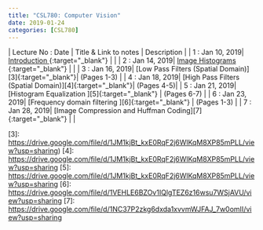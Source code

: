 ```yaml
---
title: "CSL780: Computer Vision"
date: 2019-01-24
categories: [CSL780]
---
```


| Lecture No : Date | Title & Link to notes | Description |
| 1 : Jan 10, 2019| [Introduction                ][1]{:target="_blank"}  |                |
| 2 : Jan 14, 2019| [Image Histograms            ][2]{:target="_blank"}  |                |
| 3 : Jan 16, 2019| [Low Pass Filters (Spatial Domain)][3]{:target="_blank"}| (Pages 1-3) |
| 4 : Jan 18, 2019| [High Pass Filters (Spatial Domain)][4]{:target="_blank"}| (Pages 4-5)|
| 5 : Jan 21, 2019| [Histogram Equalization      ][5]{:target="_blank"}  |  (Pages 6-7)   |
| 6 : Jan 23, 2019| [Frequency domain filtering  ][6]{:target="_blank"}  |  (Pages 1-3)   |
| 7 : Jan 28, 2019| [Image Compression and Huffman Coding][7]{:target="_blank"}  |   |




[1]: https://sahilbansal17.github.io/eCSe-Notes/csl780/2019/01/10/computer-vision-introduction.html
[2]: https://sahilbansal17.github.io/eCSe-Notes/csl780/2019/01/14/computer-vision.html
[3]: https://drive.google.com/file/d/1JM1kjBt_kxE0RqF2j6WlKqM8XP85mPLL/view?usp=sharing)
[4]: https://drive.google.com/file/d/1JM1kjBt_kxE0RqF2j6WlKqM8XP85mPLL/view?usp=sharing
[5]: https://drive.google.com/file/d/1JM1kjBt_kxE0RqF2j6WlKqM8XP85mPLL/view?usp=sharing
[6]: https://drive.google.com/file/d/1VEHLE6BZOv1IQlgTEZ6z16wsu7WSjAVU/view?usp=sharing
[7]: https://drive.google.com/file/d/1NC37P2zkg6dxda1xvvmWJFAJ_7w0omII/view?usp=sharing